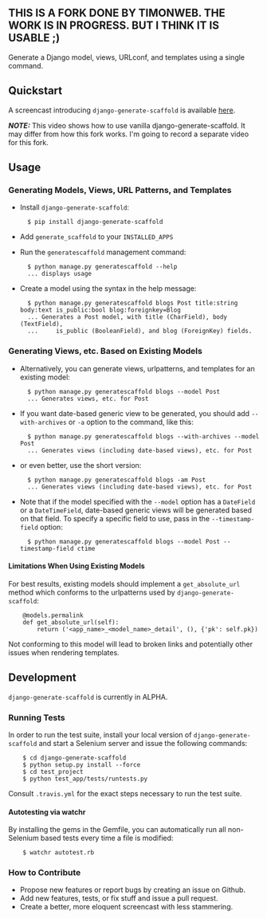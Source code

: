 ## THIS IS A FORK DONE BY TIMONWEB. THE WORK IS IN PROGRESS. BUT I THINK IT IS USABLE ;)

Generate a Django model, views, URLconf, and templates using a single command.


## Quickstart

A screencast introducing `django-generate-scaffold` is
available [here](http://vimeo.com/42399125).

***NOTE:*** This video shows how to use vanilla django-generate-scaffold. It may differ from how this fork works. I'm going to record a separate video for this fork.

## Usage

### Generating Models, Views, URL Patterns, and Templates

- Install `django-generate-scaffold`:

        $ pip install django-generate-scaffold

- Add `generate_scaffold` to your `INSTALLED_APPS`
- Run the `generatescaffold` management command:


        $ python manage.py generatescaffold --help
        ... displays usage

- Create a model using the syntax in the help message:

        $ python manage.py generatescaffold blogs Post title:string body:text is_public:bool blog:foreignkey=Blog
        ... Generates a Post model, with title (CharField), body (TextField),
        ...     is_public (BooleanField), and blog (ForeignKey) fields.

### Generating Views, etc. Based on Existing Models

- Alternatively, you can generate views, urlpatterns, and templates for an existing model:

        $ python manage.py generatescaffold blogs --model Post
        ... Generates views, etc. for Post

- If you want date-based generic view to be generated, you should add `--with-archives` or `-a` option to the command, like this:

        $ python manage.py generatescaffold blogs --with-archives --model Post
        ... Generates views (including date-based views), etc. for Post

- or even better, use the short version:

        $ python manage.py generatescaffold blogs -am Post
        ... Generates views (including date-based views), etc. for Post

- Note that if the model specified with the `--model` option has a `DateField` or a `DateTimeField`,
  date-based generic views will be generated based on that field. To specify a specific field to use,
  pass in the `--timestamp-field` option:

        $ python manage.py generatescaffold blogs --model Post --timestamp-field ctime

#### Limitations When Using Existing Models

For best results, existing models should implement a `get_absolute_url` method
which conforms to the urlpatterns used by `django-generate-scaffold`:

        @models.permalink
        def get_absolute_url(self):
            return ('<app_name>_<model_name>_detail', (), {'pk': self.pk})

Not conforming to this model will lead to broken links and potentially other
issues when rendering templates.


## Development

`django-generate-scaffold` is currently in ALPHA.

### Running Tests

In order to run the test suite, install your local version of `django-generate-scaffold`
and start a Selenium server and issue the following commands:

        $ cd django-generate-scaffold
        $ python setup.py install --force
        $ cd test_project
        $ python test_app/tests/runtests.py

Consult `.travis.yml` for the exact steps necessary to run the test
suite.

#### Autotesting via watchr

By installing the gems in the Gemfile, you can automatically run all non-Selenium
based tests every time a file is modified:

        $ watchr autotest.rb

### How to Contribute

- Propose new features or report bugs by creating an issue on Github.
- Add new features, tests, or fix stuff and issue a pull request.
- Create a better, more eloquent screencast with less stammering.
